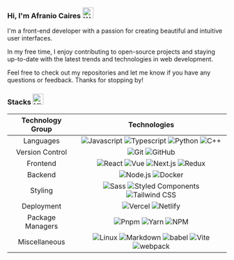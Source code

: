 ### Hi, I'm Afranio Caires <img src="https://raw.githubusercontent.com/Tarikul-Islam-Anik/Animated-Fluent-Emojis/master/Emojis/Hand%20gestures/Waving%20Hand%20Medium-Light%20Skin%20Tone.png" alt="Waving Hand Medium-Light Skin Tone" width="25" height="25" />
I'm a front-end developer with a passion for creating beautiful and intuitive user interfaces.

In my free time, I enjoy contributing to open-source projects and staying up-to-date with the latest trends and technologies in web development.

Feel free to check out my repositories and let me know if you have any questions or feedback. Thanks for stopping by!

<!-- [AfranioCaires's Stats](https://github-readme-stats.vercel.app/api?username=AfranioCaires&theme=default&show_icons=true&hide_border=true&count_private=true) -->
### Stacks <img src="https://raw.githubusercontent.com/Tarikul-Islam-Anik/Animated-Fluent-Emojis/master/Emojis/Travel%20and%20places/High%20Voltage.png" alt="High Voltage" width="25" height="25" />

| Technology Group | Technologies |
| :---: | :---: |
| Languages | ![Javascript](https://img.shields.io/badge/-Javascript-22272e?logo=javascript) ![Typescript](https://img.shields.io/badge/-Typescript-22272e?logo=typescript) ![Python](https://img.shields.io/badge/-Python-22272e?logo=python) ![C++](https://img.shields.io/badge/-C++-22272e?logo=cplusplus)|
| Version Control | ![Git](https://img.shields.io/badge/-Git-22272e?logo=git) ![GitHub](https://img.shields.io/badge/-GitHub-22272e?logo=github) |
| Frontend | ![React](https://img.shields.io/badge/-React-22272e?logo=react) ![Vue](https://img.shields.io/badge/-Vue-22272e?logo=vue.js) ![Next.js](https://img.shields.io/badge/-Next.js-22272e?logo=next.js) ![Redux](https://img.shields.io/badge/-Redux-22272e?logo=redux&logoColor=ba8fff) |
| Backend | ![Node.js](https://img.shields.io/badge/-Node.js-22272e?logo=node.js) ![Docker](https://img.shields.io/badge/-Docker-22272e?logo=docker) |
| Styling | ![Sass](https://img.shields.io/badge/-Sass-22272e?logo=sass) ![Styled Components](https://img.shields.io/badge/-Styled%20Components-22272e?logo=styled-components) ![Tailwind CSS](https://img.shields.io/badge/-Tailwind%20CSS-22272e?logo=tailwind-css) |
| Deployment | ![Vercel](https://img.shields.io/badge/-Vercel-22272e?logo=vercel) ![Netlify](https://img.shields.io/badge/-Netlify-22272e?logo=netlify) |
| Package Managers | ![Pnpm](https://img.shields.io/badge/-Pnpm-22272e?logo=pnpm) ![Yarn](https://img.shields.io/badge/-Yarn-22272e?logo=yarn) ![NPM](https://img.shields.io/badge/-NPM-22272e?logo=npm) |
| Miscellaneous | ![Linux](https://img.shields.io/badge/-Linux-22272e?logo=linux) ![Markdown](https://img.shields.io/badge/-Markdown-22272e?logo=markdown) ![babel](https://img.shields.io/badge/-Babel-22272e?logo=babel) ![Vite](https://img.shields.io/badge/-Vite-22272e?logo=vite) ![webpack](https://img.shields.io/badge/-Webpack-22272e?logo=webpack)
<!-- ![Vue](https://img.shields.io/badge/-Vue-22272e?logo=vue.js)&nbsp;
![React Native](https://img.shields.io/badge/-React%20Native-22272e?logo=react)&nbsp;
![Expo](https://img.shields.io/badge/-Expo-22272e?logo=expo)&nbsp;
![Rust](https://img.shields.io/badge/-Rust-22272e?logo=rust)&nbsp;
![Cargo](https://img.shields.io/badge/-Cargo-22272e?logo=cargo)&nbsp;
![Go](https://img.shields.io/badge/-Go-22272e?logo=go)&nbsp;
